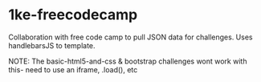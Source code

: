 # 1ke-freecodecamp 
Collaboration with free code camp to pull JSON data for challenges. Uses handlebarsJS to template.

NOTE: The basic-html5-and-css & bootstrap challenges wont work with this- need to use an iframe, .load(), etc